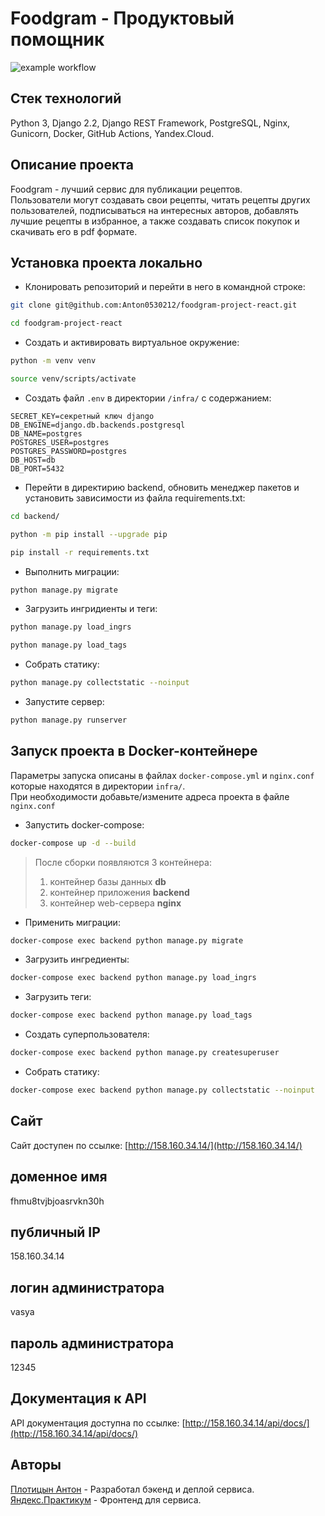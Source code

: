# Foodgram - Продуктовый помощник

![example workflow](https://github.com/Anton0530212/foodgram-project-react/actions/workflows/foodgram_workflow.yml/badge.svg)

## Стек технологий

Python 3,
Django 2.2,
Django REST Framework,
PostgreSQL,
Nginx,
Gunicorn,
Docker,
GitHub Actions,
Yandex.Cloud.

## Описание проекта

Foodgram - лучший сервис для публикации рецептов.  
Пользователи могут создавать свои рецепты, читать рецепты других пользователей, подписываться на интересных авторов, добавлять лучшие рецепты в избранное, а также создавать список покупок и скачивать его в pdf формате.

## Установка проекта локально

* Клонировать репозиторий и перейти в него в командной строке:
```bash
git clone git@github.com:Anton0530212/foodgram-project-react.git
```

```bash
cd foodgram-project-react
```

* Cоздать и активировать виртуальное окружение:

```bash
python -m venv venv
```

```bash
source venv/scripts/activate
```

* Cоздать файл `.env` в директории `/infra/` с содержанием:

```
SECRET_KEY=секретный ключ django
DB_ENGINE=django.db.backends.postgresql
DB_NAME=postgres
POSTGRES_USER=postgres
POSTGRES_PASSWORD=postgres
DB_HOST=db
DB_PORT=5432
```

* Перейти в директирию backend, обновить менеджер пакетов и установить зависимости из файла requirements.txt:

```bash
cd backend/
```

```bash
python -m pip install --upgrade pip
```

```bash
pip install -r requirements.txt
```

* Выполнить миграции:

```bash
python manage.py migrate
```

* Загрузить ингридиенты и теги:

```bash
python manage.py load_ingrs
```

```bash
python manage.py load_tags
```

* Собрать статику:

```bash
python manage.py collectstatic --noinput
```

* Запустите сервер:

```bash
python manage.py runserver
```

## Запуск проекта в Docker-контейнере

Параметры запуска описаны в файлах `docker-compose.yml` и `nginx.conf` которые находятся в директории `infra/`.  
При необходимости добавьте/измените адреса проекта в файле `nginx.conf`

* Запустить docker-compose:
```bash
docker-compose up -d --build
```  
  > После сборки появляются 3 контейнера:
  > 1. контейнер базы данных **db**
  > 2. контейнер приложения **backend**
  > 3. контейнер web-сервера **nginx**
* Применить миграции:
```bash
docker-compose exec backend python manage.py migrate
```
* Загрузить ингредиенты:
```bash
docker-compose exec backend python manage.py load_ingrs
```
* Загрузить теги:
```bash
docker-compose exec backend python manage.py load_tags
```
* Создать суперпользователя:
```bash
docker-compose exec backend python manage.py createsuperuser
```
* Собрать статику:
```bash
docker-compose exec backend python manage.py collectstatic --noinput
```
## Сайт
Сайт доступен по ссылке:
[http://158.160.34.14/](http://158.160.34.14/)

## доменное имя
fhmu8tvjbjoasrvkn30h

## публичный IP
158.160.34.14

## логин администратора

vasya

## пароль администратора

12345

## Документация к API
API документация доступна по ссылке:
[http://158.160.34.14/api/docs/](http://158.160.34.14/api/docs/)

## Авторы
[Плотицын Антон](https://github.com/Anton0530212) - Разработал бэкенд и деплой сервиса.
[Яндекс.Практикум](https://github.com/yandex-praktikum) - Фронтенд для сервиса.
